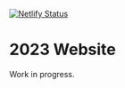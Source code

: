[![Netlify Status](https://api.netlify.com/api/v1/badges/a608b1d0-f64a-4b27-bd27-de35b3f0bda4/deploy-status)](https://app.netlify.com/sites/website-2021-3b69f/deploys)

# 2023 Website

Work in progress.
